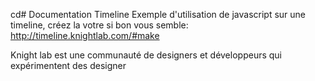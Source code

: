 cd# Documentation Timeline
Exemple d'utilisation de javascript sur une timeline, créez la votre si bon vous semble:
http://timeline.knightlab.com/#make

Knight lab est une communauté de designers et développeurs qui expérimentent des designer
